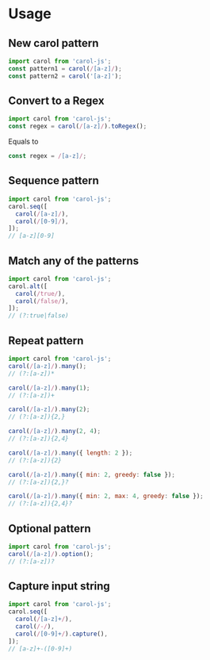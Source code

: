 # Usage

## New carol pattern
```js
import carol from 'carol-js';
const pattern1 = carol(/[a-z]/);
const pattern2 = carol('[a-z]');
```

## Convert to a Regex
```js
import carol from 'carol-js';
const regex = carol(/[a-z]/).toRegex();
```
Equals to
```js
const regex = /[a-z]/;
```

## Sequence pattern
```js
import carol from 'carol-js';
carol.seq([
  carol(/[a-z]/),
  carol(/[0-9]/),
]);
// [a-z][0-9]
```

## Match any of the patterns
```js
import carol from 'carol-js';
carol.alt([
  carol(/true/),
  carol(/false/),
]);
// (?:true|false)
```

## Repeat pattern
```js
import carol from 'carol-js';
carol(/[a-z]/).many();
// (?:[a-z])*

carol(/[a-z]/).many(1);
// (?:[a-z])+

carol(/[a-z]/).many(2);
// (?:[a-z]){2,}

carol(/[a-z]/).many(2, 4);
// (?:[a-z]){2,4}

carol(/[a-z]/).many({ length: 2 });
// (?:[a-z]){2}

carol(/[a-z]/).many({ min: 2, greedy: false });
// (?:[a-z]){2,}?

carol(/[a-z]/).many({ min: 2, max: 4, greedy: false });
// (?:[a-z]){2,4}?
```

## Optional pattern
```js
import carol from 'carol-js';
carol(/[a-z]/).option();
// (?:[a-z])?
```

## Capture input string
```js
import carol from 'carol-js';
carol.seq([
  carol(/[a-z]+/),
  carol(/-/),
  carol(/[0-9]+/).capture(),
]);
// [a-z]+-([0-9]+)
```
